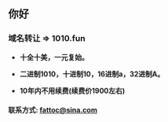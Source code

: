 ## 你好

### 域名转让 => 1010.fun

- **十全十美，一元复始。**

- **二进制1010，十进制10，16进制a，32进制A。**

- **10年内不用续费(续费价1900左右)**

#### 联系方式: [fattoc@sina.com](mailto:fattoc@sina.com)

